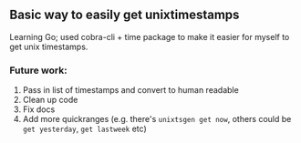 ## Basic way to easily get unixtimestamps
Learning Go; used cobra-cli + time package to make it easier for myself to get unix timestamps.

### Future work:
1. Pass in list of timestamps and convert to human readable
2. Clean up code
3. Fix docs
3. Add more quickranges (e.g. there's `unixtsgen get now`, others could be `get yesterday`, `get lastweek` etc)

